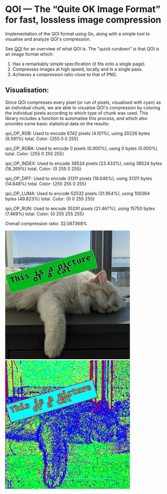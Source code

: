 # QOI — The “Quite OK Image Format” for fast, lossless image compression
Implementation of the QOI format using Go, along with a simple tool to visualise and analyze QOI's compression. 

See [QOI](https://qoiformat.org/) for an overview of what QOI is. The "quick rundown" is that QOI is an image format which:
1. Has a remarkably simple specification (it fits onto a single page).
2. Compresses images at high speed, locally and in a single pass.
3. Achieves a compression ratio close to that of PNG.

## Visualisation:
Since QOI compresses every pixel (or run of pixels, visualised with cyan) as an individual chunk, we are able to visualise QOI's compression by coloring the individual pixels according to which type of chunk was used. This library includes a function to automatise this process, and which also provides some basic statistical data on the results:

qoi_OP_RGB: Used to encode       6742 pixels (4.101%), using       20226 bytes (9.591%) total. Color: {255 0 0 255}
  
qoi_OP_RGBA: Used to encode          0 pixels (0.000%), using           0 bytes (0.000%) total. Color: {255 0 255 255}
 
qoi_OP_INDEX: Used to encode      38524 pixels (23.433%), using       38524 bytes (18.269%) total. Color: {0 255 0 255}

qoi_OP_DIFF: Used to encode      31311 pixels (19.046%), using       31311 bytes (14.848%) total. Color: {255 255 0 255}
 
qoi_OP_LUMA: Used to encode      52532 pixels (31.954%), using      105064 bytes (49.823%) total. Color: {0 0 255 255}
 
qoi_OP_RUN: Used to encode      35291 pixels (21.467%), using       15750 bytes (7.469%) total. Color: {0 255 255 255}
  
Overall compression ratio: 32.067368%


![a](https://raw.githubusercontent.com/HereComesTheMoon/QOI/master/testdata/qoi_test_images/cat.png) ![a](https://raw.githubusercontent.com/HereComesTheMoon/QOI/master/testdata/qoi_test_images/analysis/cat.png)
